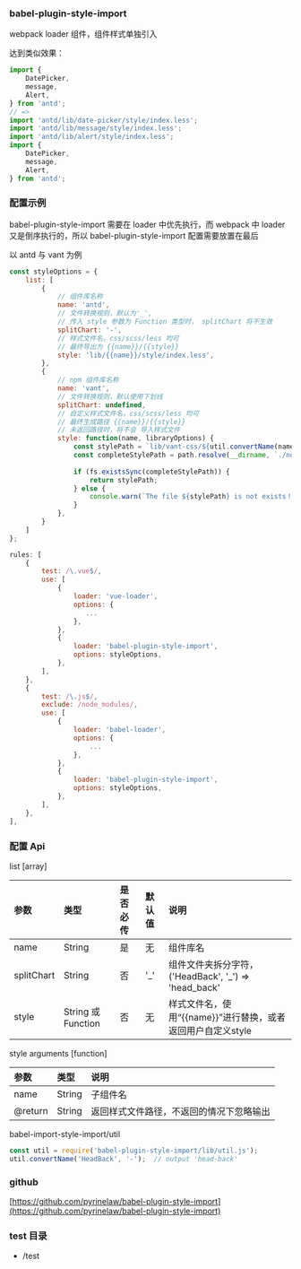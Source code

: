 ### babel-plugin-style-import

webpack loader 组件，组件样式单独引入

达到类似效果：
``` javascript
import {
    DatePicker, 
    message, 
    Alert,
} from 'antd';
// => 
import 'antd/lib/date-picker/style/index.less';
import 'antd/lib/message/style/index.less';
import 'antd/lib/alert/style/index.less';
import {
    DatePicker, 
    message, 
    Alert,
} from 'antd';
```

### 配置示例
babel-plugin-style-import 需要在 loader 中优先执行，而 webpack 中
loader 又是倒序执行的，所以 babel-plugin-style-import 配置需要放置在最后

以 antd 与 vant 为例
``` javascript
const styleOptions = {
    list: [
        {
            // 组件库名称
            name: 'antd',
            // 文件转换规则，默认为'_',
            // 传入 style 参数为 Function 类型时， splitChart 将不生效
            splitChart: '-',
            // 样式文件名，css/scss/less 均可
            // 最终导出为 {{name}}/{{style}}
            style: 'lib/{{name}}/style/index.less',
        },
        {
            // npm 组件库名称
            name: 'vant',
            // 文件转换规则，默认使用下划线
            splitChart: undefined,
            // 自定义样式文件名，css/scss/less 均可
            // 最终生成路径 {{name}}/{{style}}
            // 未返回路径时，将不会 导入样式文件
            style: function(name, libraryOptions) {
                const stylePath = `lib/vant-css/${util.convertName(name, '-')}.css`;
                const completeStylePath = path.resolve(__dirname, `./node_modules/vant/${stylePath}`);
                
                if (fs.existsSync(completeStylePath)) {
                    return stylePath;
                } else {
                    console.warn(`The file ${stylePath} is not exists！`);
                }
            },
        }
    ]
};

rules: [
    {
        test: /\.vue$/,
        use: [
            {
                loader: 'vue-loader',
                options: {
                   ...
                },
            },
            {
                loader: 'babel-plugin-style-import',
                options: styleOptions,
            },
        ],
    },
    {
        test: /\.js$/,
        exclude: /node_modules/,
        use: [
            {
                loader: 'babel-loader',
                options: {
                    ...
                },
            },
            {
                loader: 'babel-plugin-style-import',
                options: styleOptions,
            },
        ],
    },
],
```

### 配置 Api
list [array]

| 参数 | 类型 | 是否必传 | 默认值 | 说明 |
| :------ | :------ | :------ | :------ | :------ | 
|name |String |是 | 无 |组件库名 | 
|splitChart |String |否 |'_' |组件文件夹拆分字符，('HeadBack', '_') => 'head_back'| 
|style |String 或 Function |否 |无 | 样式文件名，使用“{{name}}”进行替换，或者返回用户自定义style | 

style arguments [function]

| 参数 | 类型 | 说明 |
| :------ | :------ | :------ |
|name |String |子组件名 | 
|@return |String | 返回样式文件路径，不返回的情况下忽略输出 |

babel-import-style-import/util

``` javascript
const util = require('babel-plugin-style-import/lib/util.js');
util.convertName('HeadBack', '-');  // output 'head-back'
```

### github
[https://github.com/pyrinelaw/babel-plugin-style-import](https://github.com/pyrinelaw/babel-plugin-style-import)

### test 目录
- /test